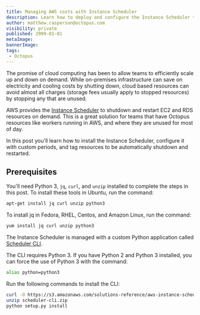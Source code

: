 ```yaml
---
title: Managing AWS costs with Instance Scheduler
description: Learn how to deploy and configure the Instance Scheduler to shutdown unused AWS resources
author: matthew.casperson@octopus.com
visibility: private
published: 2999-01-01
metaImage: 
bannerImage: 
tags:
 - Octopus
---
```


The promise of cloud computing has been to allow teams to efficiently scale up and down on demand. While on-premises infrastructure can save on electricity and cooling costs by shutting down, cloud based resources can avoid almost all charges (storage fees usually apply to stopped resources) by stopping any that are unused.

AWS provides the [Instance Scheduler](https://aws.amazon.com/solutions/implementations/instance-scheduler/) to shutdown and restart EC2 and RDS resources on demand. This is a great solution for teams that have Octopus resources like workers running in AWS, and where they are unused for most of day.

In this post you'll learn how to install the Instance Scheduler, configure it with custom periods, and tag resources to be automatically shutdown and restarted.

## Prerequisites

You'll need Python 3, `jq`, `curl`, and `unzip` installed to complete the steps in this post. To install these tools in Ubuntu, run the command:

```bash
apt-get install jq curl unzip python3
```

To install jq in Fedora, RHEL, Centos, and Amazon Linux, run the command:

```bash
yum install jq curl unzip python3
```

The Instance Scheduler is managed with a custom Python application called [Scheduler CLI](https://docs.aws.amazon.com/solutions/latest/instance-scheduler/scheduler-cli.html). 

The CLI requires Python 3. If you have Python 2 and Python 3 installed, you can force the use of Python 3 with the command:

```bash
alias python=python3
```

Run the following commands to install the CLI:

```bash
curl -O https://s3.amazonaws.com/solutions-reference/aws-instance-scheduler/latest/scheduler-cli.zip
unzip scheduler-cli.zip
python setup.py install
```

